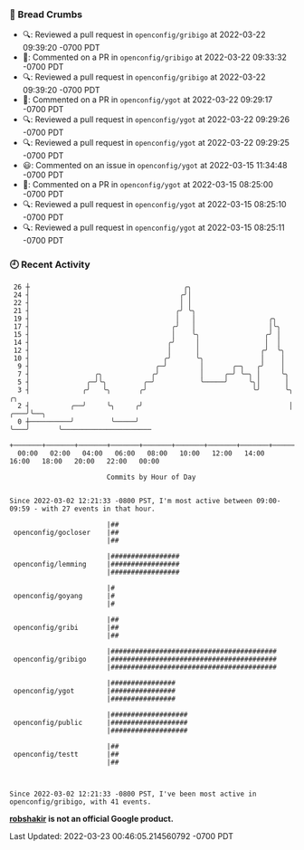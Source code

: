 ### 🍞 Bread Crumbs

 * 🔍: Reviewed a pull request in  `openconfig/gribigo` at 2022-03-22 09:39:20 -0700 PDT
 * 💬: Commented on a PR in  `openconfig/gribigo` at 2022-03-22 09:33:32 -0700 PDT
 * 🔍: Reviewed a pull request in  `openconfig/gribigo` at 2022-03-22 09:39:20 -0700 PDT
 * 💬: Commented on a PR in  `openconfig/ygot` at 2022-03-22 09:29:17 -0700 PDT
 * 🔍: Reviewed a pull request in  `openconfig/ygot` at 2022-03-22 09:29:26 -0700 PDT
 * 🔍: Reviewed a pull request in  `openconfig/ygot` at 2022-03-22 09:29:25 -0700 PDT
 * 😃: Commented on an issue in `openconfig/ygot` at 2022-03-15 11:34:48 -0700 PDT
 * 💬: Commented on a PR in  `openconfig/ygot` at 2022-03-15 08:25:00 -0700 PDT
 * 🔍: Reviewed a pull request in  `openconfig/ygot` at 2022-03-15 08:25:10 -0700 PDT
 * 🔍: Reviewed a pull request in  `openconfig/ygot` at 2022-03-15 08:25:11 -0700 PDT

### 🕘 Recent Activity
```
 26 ┼                                      ╭╮
 24 ┤                                     ╭╯│
 22 ┤                                     │ │
 21 ┤                                    ╭╯ ╰╮
 19 ┤                                    │   │                  ╭╮
 17 ┤                                   ╭╯   │                  │╰╮
 15 ┤                                   │    ╰╮                ╭╯ │
 14 ┤                                  ╭╯     │                │  │
 12 ┤                                  │      │               ╭╯  ╰╮
 10 ┤                                 ╭╯      ╰╮              │    │
  9 ┤                               ╭─╯        │       ╭─╮   ╭╯    │
  7 ┤                ╭╮            ╭╯          │     ╭─╯ ╰─╮ │     ╰╮
  5 ┤              ╭─╯╰╮         ╭─╯           ╰─────╯     ╰╮│      │
  3 ┤             ╭╯   ╰╮       ╭╯                          ╰╯      ╰╮       ╭╮
  2 ┤          ╭──╯     ╰╮     ╭╯                                    │   ╭───╯╰──╮
  0 ┼──────────╯         ╰─────╯                                     ╰───╯       ╰──────────────────────
    +───────+───────+───────+───────+───────+───────+───────+───────+───────+───────+───────+───────+────
  00:00   02:00   04:00   06:00   08:00   10:00   12:00   14:00   16:00   18:00   20:00   22:00   00:00   

						Commits by Hour of Day


Since 2022-03-02 12:21:33 -0800 PST, I'm most active between 09:00-09:59 - with 27 events in that hour.

```



```
                        |##
 openconfig/gocloser    |##
                        |##

                        |#################
 openconfig/lemming     |#################
                        |#################

                        |#
 openconfig/goyang      |#
                        |#

                        |##
 openconfig/gribi       |##
                        |##

                        |#########################################
 openconfig/gribigo     |#########################################
                        |#########################################

                        |################
 openconfig/ygot        |################
                        |################

                        |###################
 openconfig/public      |###################
                        |###################

                        |##
 openconfig/testt       |##
                        |##



Since 2022-03-02 12:21:33 -0800 PST, I've been most active in openconfig/gribigo, with 41 events.

```
**[robshakir](mailto:robjs@google.com) is not an official Google product.**  


Last Updated: 2022-03-23 00:46:05.214560792 -0700 PDT

